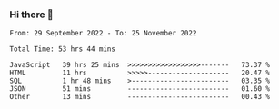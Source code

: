 ### Hi there 👋

<!--START_SECTION:waka-->

```text
From: 29 September 2022 - To: 25 November 2022

Total Time: 53 hrs 44 mins

JavaScript   39 hrs 25 mins  >>>>>>>>>>>>>>>>>>-------   73.37 %
HTML         11 hrs          >>>>>--------------------   20.47 %
SQL          1 hr 48 mins    >------------------------   03.35 %
JSON         51 mins         -------------------------   01.60 %
Other        13 mins         -------------------------   00.43 %
```

<!--END_SECTION:waka-->

<!--
**tranhieu1906/tranhieu1906** is a ✨ _special_ ✨ repository because its `README.md` (this file) appears on your GitHub profile.

Here are some ideas to get you started:

- 🔭 I’m currently working on ...
- 🌱 I’m currently learning ...
- 👯 I’m looking to collaborate on ...
- 🤔 I’m looking for help with ...
- 💬 Ask me about ...
- 📫 How to reach me: ...
- 😄 Pronouns: ...
- ⚡ Fun fact: ...
-->
